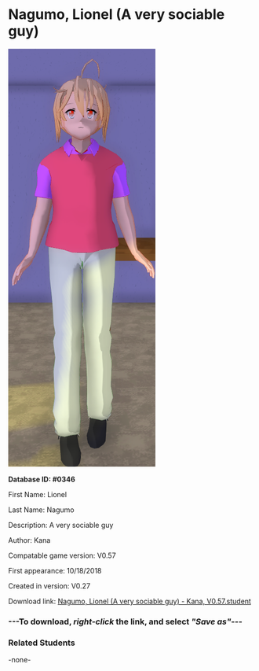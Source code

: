 # Nagumo, Lionel (A very sociable guy)

<img src="../../Files/Images/Nagumo, Lionel (A very sociable guy).png" title="Nagumo, Lionel (A very sociable guy) - Kana, V0.57">

**Database ID: #0346**

First Name: Lionel

Last Name: Nagumo

Description: A very sociable guy

Author: Kana

Compatable game version: V0.57

First appearance: 10/18/2018

Created in version: V0.27

Download link: <a href="https://raw.githubusercontent.com/Arbiter1223/Daigaku-Gurashi-Custom-Students/master/Files/Student%20Files/Nagumo%2C%20Lionel%20(A%20very%20sociable%20guy)%20-%20Kana%2C%20V0.57.student">Nagumo, Lionel (A very sociable guy) - Kana, V0.57.student</a>

### ---**To download, _right-click_ the link, and select _"Save as"_**---

### Related Students

-none-
